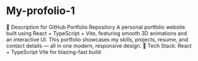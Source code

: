 # My-profolio-1
💼 Description for GitHub Portfolio Repository  A personal portfolio website built using React + TypeScript + Vite, featuring smooth 3D animations and an interactive UI. This portfolio showcases my skills, projects, resume, and contact details — all in one modern, responsive design.  🚀 Tech Stack:  React + TypeScript  Vite for blazing-fast build  
